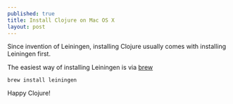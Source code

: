 ```yaml
---
published: true
title: Install Clojure on Mac OS X
layout: post
---
```


Since invention of Leiningen, installing Clojure usually comes with installing Leiningen first.

The easiest way of installing Leiningen is via [brew](http://brew.sh)

`brew install leiningen`

Happy Clojure!
